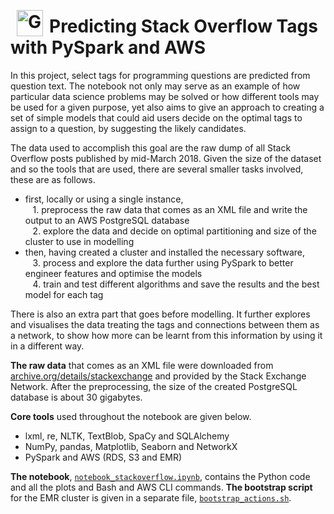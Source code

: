 <h1><img src="http://imgur.com/1ZcRyrc.png" alt="GA logo" width="42px" height="42px" align="left" style="margin:-9px 10px">Predicting Stack Overflow Tags with PySpark and AWS</h1>

In this project, select tags for programming questions are predicted from question text. The notebook not only may serve as an example of how particular data science problems may be solved or how different tools may be used for a given purpose, yet also aims to give an approach to creating a set of simple models that could aid users decide on the optimal tags to assign to a question, by suggesting the likely candidates.

The data used to accomplish this goal are the raw dump of all Stack Overflow posts published by mid-March 2018. Given the size of the dataset and so the tools that are used, there are several smaller tasks involved, these are as follows.

- first, locally or using a single instance,
<br>&nbsp;&nbsp;&nbsp;1. preprocess the raw data that comes as an XML file and write the output to an AWS PostgreSQL database
<br>&nbsp;&nbsp;&nbsp;2. explore the data and decide on optimal partitioning and size of the cluster to use in modelling
- then, having created a cluster and installed the necessary software,
<br>&nbsp;&nbsp;&nbsp;3. process and explore the data further using PySpark to better engineer features and optimise the models
<br>&nbsp;&nbsp;&nbsp;4. train and test different algorithms and save the results and the best model for each tag

There is also an extra part that goes before modelling. It further explores and visualises the data treating the tags and connections between them as a network, to show how more can be learnt from this information by using it in a different way.

**The raw data** that comes as an XML file were downloaded from [archive.org/details/stackexchange](https://archive.org/details/stackexchange) and provided by the Stack Exchange Network. After the preprocessing, the size of the created PostgreSQL database is about 30 gigabytes.

**Core tools** used throughout the notebook are given below.
- lxml, re, NLTK, TextBlob, SpaCy and SQLAlchemy
- NumPy, pandas, Matplotlib, Seaborn and NetworkX
- PySpark and AWS (RDS, S3 and EMR)

**The notebook**, [`notebook_stackoverflow.ipynb`](http://nbviewer.jupyter.org/github/boris-gulevich/project-stackoverflow/blob/master/notebook_stackoverflow.ipynb), contains the Python code and all the plots and Bash and AWS CLI commands. **The bootstrap script** for the EMR cluster is given in a separate file, [`bootstrap_actions.sh`](./bootstrap_actions.sh).
